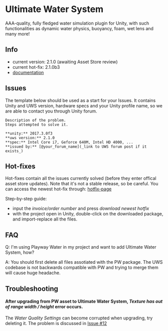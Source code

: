 # Ultimate Water System

AAA-quality, fully fledged water simulation plugin for Unity, with such functionalities as dynamic water physics, buoyancy, foam, wet lens and many more!

## Info

* current version: 2.1.0 (awaiting Asset Store review)
* current hot-fix: 2.1.0b3
* [documentation](https://docs.google.com/document/d/1pHTvNq1u5rpVR4wS_QD5bjGNtdL8pY0q7f9BGGAmXX4/edit)

## Issues

The template below should be used as a start for your Issues.
It contains Unity and UWS version, hardware specs and your Unity profile name,
so we are able to contact you through Unity forum. 

```
Description of the problem.
Steps attempted to solve it.

**unity:** 2017.3.0f3
**uws version:** 2.1.0 
**spec:** Intel Core i7, Geforce 640M, Intel HD 4000, ... 
**issued by:** [@your_forum_name](_link to UWS forum post if it exists_)
```

## Hot-fixes 
Hot-fixes contain all the issues currently solved (before they enter offical asset store updates).
Note that it's not a stable release, so be careful.
You can access the newest hot-fix through: [hotfix-page](http://goo.gl/nBx7dS)

Step-by-step guide:
- input the _invoice/order number_ and press _download newest hotfix_
- with the project open in Unity, double-click on the downloaded package, 
and import-replace all the files.

## FAQ

Q: I'm using Playway Water in my project and want to add Ultimate Water System, how?

A: You should first delete all files assotiated with the PW package. The UWS codebase is not backwards compatible with PW and trying to merge them will cause huge headache. 


## Troubleshooting

#### After upgrading from PW asset to Ultimate Water System, _Texture has out of range width / height_ error occurs.
The _Water Quality Settings_ can become corrupted when upgrading, try deleting it. The problem is discussed in [Issue #12](https://github.com/Moonlit-Games/Ultimate-Water-System/issues/12)
